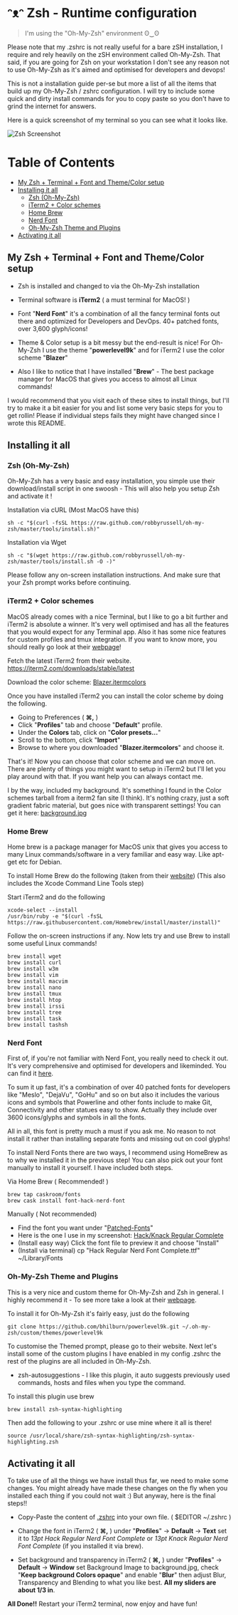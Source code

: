 # ᵔᴥᵔ Zsh - Runtime configuration

> I'm using the "Oh-My-Zsh" environment ʘ‿ʘ

Please note that my .zshrc is not really useful for a bare zSH installation, I require and rely heavily on the zSH environment called Oh-My-Zsh. That said, if you are going for Zsh on your workstation I don't see any reason not to use Oh-My-Zsh as it's aimed and optimised for developers and devops!

This is not a installation guide per-se but more a list of all the items that build up my Oh-My-Zsh / zshrc configuration. I will try to include some quick and dirty install commands for you to copy paste so you don't have to grind the internet for answers.

Here is a quick screenshot of my terminal so you can see what it looks like.

![Zsh Screenshot](/MacOS/oh-my-zsh/screenshot.png?raw=true "Zsh Screenshot")

# Table of Contents

 * [My Zsh + Terminal + Font and Theme/Color setup](#my-zsh--terminal--font-and-themecolor-setup)
 * [Installing it all](#installing-it-all)
   * [Zsh (Oh-My-Zsh)](#zsh-oh-my-zsh)
   * [iTerm2 + Color schemes](#iterm2--color-schemes)
   * [Home Brew](#home-brew)
   * [Nerd Font](#nerd-font)
   * [Oh-My-Zsh Theme and Plugins](#oh-my-zsh-theme-and-plugins)
 * [Activating it all](#activating-it-all)

## My Zsh + Terminal + Font and Theme/Color setup

 - Zsh is installed and changed to via the Oh-My-Zsh installation
 
 - Terminal software is **iTerm2** ( a must terminal for MacOS! )
 
 - Font "**Nerd Font**" it's a combination of all the fancy terminal fonts out there and optimized for Developers and DevOps. 40+ patched fonts, over 3,600 glyph/icons!
 
 - Theme & Color setup is a bit messy but the end-result is nice! For Oh-My-Zsh I use the theme "**powerlevel9k**" and for iTerm2 I use the color scheme "**Blazer**"
 
 - Also I like to notice that I have installed "**Brew**" - The best package manager for MacOS that gives you access to almost all Linux commands!

I would recommend that you visit each of these sites to install things, but I'll try to make it a bit easier for you and list some very basic steps for you to get rollin! Please if individual steps fails they might have changed since I wrote this README.

## Installing it all

### Zsh (Oh-My-Zsh)

Oh-My-Zsh has a very basic and easy installation, you simple use their download/install script in one swoosh - This will also help you setup Zsh and activate it !

Installation via cURL (Most MacOS have this)

    sh -c "$(curl -fsSL https://raw.github.com/robbyrussell/oh-my-zsh/master/tools/install.sh)"

Installation via Wget

    sh -c "$(wget https://raw.github.com/robbyrussell/oh-my-zsh/master/tools/install.sh -O -)"

Please follow any on-screen installation instructions.
And make sure that your Zsh prompt works before continuing.

### iTerm2 + Color schemes

MacOS already comes with a nice Terminal, but I like to go a bit further and iTerm2 is absolute a winner. It's very well optimised and has all the features that you would expect for any Terminal app. Also it has some nice features for custom profiles and tmux integration. If you want to know more, you should really go look at their [webpage](https://iterm2.com)!

Fetch the latest iTerm2 from their website.
https://iterm2.com/downloads/stable/latest

Download the color scheme: [Blazer.itermcolors](https://raw.githubusercontent.com/kawaiipantsu/dotrc/master/MacOS/oh-my-zsh/Blazer.itermcolors)

Once you have installed iTerm2 you can install the color scheme by doing the following.

 - Going to Preferences ( **⌘,** )
 - Click "**Profiles**" tab and choose "**Default**" profile.
 - Under the **Colors** tab, click on "**Color presets...**"
 - Scroll to the bottom, click "**Import**" 
 - Browse to where you downloaded "**Blazer.itermcolors**" and choose it.

That's it! Now you can choose that color scheme and we can move on.
There are plenty of things you might want to setup in iTerm2 but I'll let you play around with that. If you want help you can always contact me.

I by the way, included my background. It's something I found in the Color schemes tarball from a iterm2 fan site (I think). It's nothing crazy, just a soft gradient fabric material, but goes nice with transparent settings! You can get it here: [background.jpg](https://raw.githubusercontent.com/kawaiipantsu/dotrc/master/MacOS/oh-my-zsh/background.jpg)

### Home Brew

Home brew is a package manager for MacOS unix that gives you access to many Linux commands/software in a very familiar and easy way. Like apt-get etc for Debian.

To install Home Brew do the following (taken from their [website](https://brew.sh))
(This also includes the Xcode Command Line Tools step)

Start iTerm2 and do the following

    xcode-select --install
    /usr/bin/ruby -e "$(curl -fsSL https://raw.githubusercontent.com/Homebrew/install/master/install)"

Follow the on-screen instructions if any.
Now lets try and use Brew to install some useful Linux commands!

    brew install wget
    brew install curl
    brew install w3m
    brew install vim
    brew install macvim
    brew install nano
    brew install tmux
    brew install htop
    brew install irssi
    brew install tree
    brew install task
    brew install tashsh

### Nerd Font

First of, if you're not familiar with Nerd Font, you really need to check it out. It's very comprehensive and optimised for developers and likeminded. You can find it [here](https://github.com/ryanoasis/nerd-fonts).

To sum it up fast, it's a combination of over 40 patched fonts for developers like "Meslo", "DejaVu", "GoHu" and so on but also it includes the various icons and symbols that Powerline and other fonts include to make Git, Connectivity and other statues easy to show. Actually they include over 3600 icons/glyphs and symbols in all the fonts.

All in all, this font is pretty much a must if you ask me. No reason to not install it rather than installing separate fonts and missing out on cool glyphs!

To install Nerd Fonts there are two ways, I recommend using HomeBrew as to why we installed it in the previous step! You can also pick out your font manually to install it yourself. I have included both steps.

Via Home Brew ( Recommended! )

    brew tap caskroom/fonts
    brew cask install font-hack-nerd-font

Manually ( Not recommended)

 - Find the font you want under "[Patched-Fonts](https://github.com/ryanoasis/nerd-fonts/tree/master/patched-fonts)"
 - Here is the one I use in my screenshot: [Hack/Knack Regular Complete](https://github.com/ryanoasis/nerd-fonts/raw/master/patched-fonts/Hack/Regular/complete/Hack%20Regular%20Nerd%20Font%20Complete.ttf)
 - (Install easy way) Click the font file to preview it and choose "Install"
 - (Install via terminal) cp "Hack Regular Nerd Font Complete.ttf" ~/Library/Fonts

### Oh-My-Zsh Theme and Plugins

This is a very nice and custom theme for Oh-My-Zsh and Zsh in general.
I highly recommend it - To see more take a look at their [webpage](https://github.com/bhilburn/powerlevel9k).

To install it for Oh-My-Zsh it's fairly easy, just do the following

    git clone https://github.com/bhilburn/powerlevel9k.git ~/.oh-my-zsh/custom/themes/powerlevel9k

To customise the Themed prompt, please go to their website.
Next let's install some of the custom plugins I have enabled in my config .zshrc the rest of the plugins are all included in Oh-My-Zsh.

- zsh-autosuggestions - I like this plugin, it auto suggests previously used commands, hosts and files when you type the command.

To install this plugin use brew

    brew install zsh-syntax-highlighting

Then add the following to your .zshrc or use mine where it all is there!

    source /usr/local/share/zsh-syntax-highlighting/zsh-syntax-highlighting.zsh

## Activating it all

To take use of all the things we have install thus far, we need to make some changes.
You might already have made these changes on the fly when you installed each thing if you could not wait :) But anyway, here is the final steps!!

 - Copy-Paste the content of [.zshrc](https://github.com/kawaiipantsu/dotrc/blob/master/MacOS/oh-my-zsh/.zshrc) into your own file. ( $EDITOR ~/.zshrc )
 
 - Change the font in iTerm2 ( **⌘,** ) under "**Profiles**" -> **Default** -> **Text** set it to *13pt Hack Regular Nerd Font Complete* or *13pt Knack Regular Nerd Font Complete* (if you installed it via brew).
 
 - Set background and transparency in iTerm2 ( **⌘,** ) under "**Profiles**" -> **Default** -> **Window** set Background Image to background.jpg, check "**Keep background Colors opaque**" and enable "**Blur**" then adjust Blur, Transparency and Blending to what you like best. **All my sliders are about 1/3 in**.

**All Done!!**
Restart your iTerm2 terminal, now enjoy and have fun!

